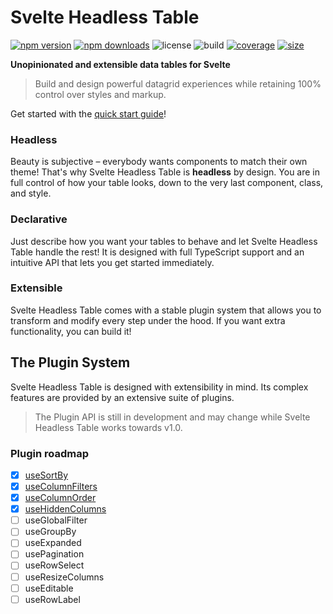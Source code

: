 # Svelte Headless Table

[![npm version](http://img.shields.io/npm/v/svelte-headless-table.svg)](https://www.npmjs.com/package/svelte-headless-table)
[![npm downloads](https://img.shields.io/npm/dm/svelte-headless-table.svg)](https://www.npmjs.com/package/svelte-headless-table)
![license](https://img.shields.io/npm/l/svelte-headless-table)
![build](https://img.shields.io/github/workflow/status/bryanmylee/svelte-headless-table/publish)
[![coverage](https://coveralls.io/repos/github/bryanmylee/svelte-headless-table/badge.svg?branch=main)](https://coveralls.io/github/bryanmylee/svelte-headless-table?branch=main)
[![size](https://img.shields.io/bundlephobia/min/svelte-headless-table)](https://bundlephobia.com/result?p=svelte-headless-table)

**Unopinionated and extensible data tables for Svelte**

> Build and design powerful datagrid experiences while retaining 100% control over styles and markup.

Get started with the [quick start guide](https://svelte-headless-table.bryanmylee.com/docs/getting-started/quick-start)!

### Headless

Beauty is subjective – everybody wants components to match their own theme! That's why Svelte Headless Table is **headless** by design. You are in full control of how your table looks, down to the very last component, class, and style.

### Declarative

Just describe how you want your tables to behave and let Svelte Headless Table handle the rest! It is designed with full TypeScript support and an intuitive API that lets you get started immediately.

### Extensible

Svelte Headless Table comes with a stable plugin system that allows you to transform and modify every step under the hood. If you want extra functionality, you can build it!

## The Plugin System

Svelte Headless Table is designed with extensibility in mind. Its complex features are provided by an extensive suite of plugins.

> The Plugin API is still in development and may change while Svelte Headless Table works towards v1.0.

### Plugin roadmap

- [x] [useSortBy](https://svelte-headless-table.bryanmylee.com/docs/plugins/use-sort-by)
- [x] [useColumnFilters](https://svelte-headless-table.bryanmylee.com/docs/plugins/use-column-filters)
- [x] [useColumnOrder](https://svelte-headless-table.bryanmylee.com/docs/plugins/use-column-order)
- [x] [useHiddenColumns](https://svelte-headless-table.bryanmylee.com/docs/plugins/use-hidden-columns)
- [ ] useGlobalFilter
- [ ] useGroupBy
- [ ] useExpanded
- [ ] usePagination
- [ ] useRowSelect
- [ ] useResizeColumns
- [ ] useEditable
- [ ] useRowLabel

